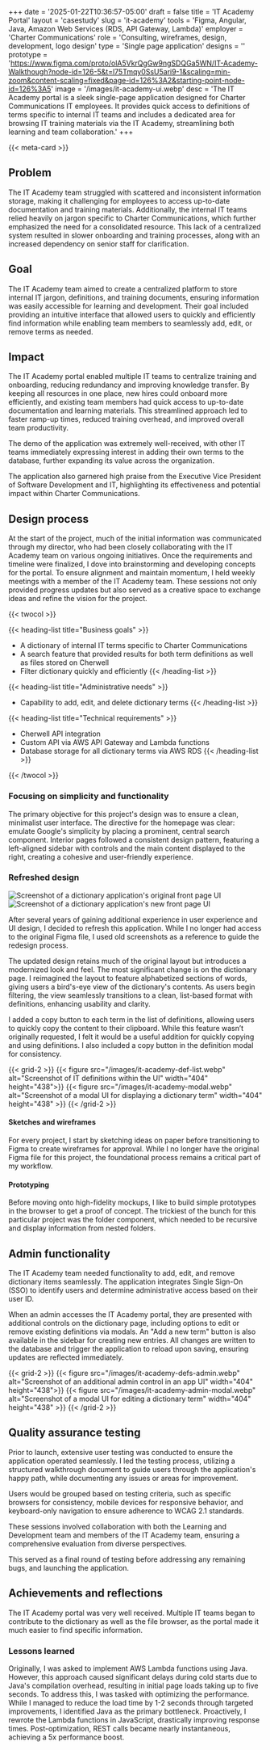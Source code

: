 +++
date = '2025-01-22T10:36:57-05:00'
draft = false
title = 'IT Academy Portal'
layout = 'casestudy'
slug = 'it-academy'
tools = 'Figma, Angular, Java, Amazon Web Services (RDS, API Gateway, Lambda)'
employer = 'Charter Communications'
role = 'Consulting, wireframes, design, development, logo design'
type = 'Single page application'
designs = ''
prototype = 'https://www.figma.com/proto/olA5VkrQgGw9ngSDQGa5WN/IT-Academy-Walkthough?node-id=126-5&t=l75Tmqy0SsU5ari9-1&scaling=min-zoom&content-scaling=fixed&page-id=126%3A2&starting-point-node-id=126%3A5'
image = '/images/it-academy-ui.webp'
desc = 'The IT Academy portal is a sleek single-page application designed for Charter Communications IT employees. It provides quick access to definitions of terms specific to internal IT teams and includes a dedicated area for browsing IT training materials via the IT Academy, streamlining both learning and team collaboration.'
+++

{{< meta-card >}}

## Problem

The IT Academy team struggled with scattered and inconsistent information storage, making it challenging for employees to access up-to-date documentation and training materials. Additionally, the internal IT teams relied heavily on jargon specific to Charter Communications, which further emphasized the need for a consolidated resource. This lack of a centralized system resulted in slower onboarding and training processes, along with an increased dependency on senior staff for clarification.

## Goal

The IT Academy team aimed to create a centralized platform to store internal IT jargon, definitions, and training documents, ensuring information was easily accessible for learning and development. Their goal included providing an intuitive interface that allowed users to quickly and efficiently find information while enabling team members to seamlessly add, edit, or remove terms as needed.

## Impact

The IT Academy portal enabled multiple IT teams to centralize training and onboarding, reducing redundancy and improving knowledge transfer. By keeping all resources in one place, new hires could onboard more efficiently, and existing team members had quick access to up-to-date documentation and learning materials. This streamlined approach led to faster ramp-up times, reduced training overhead, and improved overall team productivity.

The demo of the application was extremely well-received, with other IT teams immediately expressing interest in adding their own terms to the database, further expanding its value across the organization.

The application also garnered high praise from the Executive Vice President of Software Development and IT, highlighting its effectiveness and potential impact within Charter Communications.

## Design process

At the start of the project, much of the initial information was communicated through my director, who had been closely collaborating with the IT Academy team on various ongoing initiatives. Once the requirements and timeline were finalized, I dove into brainstorming and developing concepts for the portal. To ensure alignment and maintain momentum, I held weekly meetings with a member of the IT Academy team. These sessions not only provided progress updates but also served as a creative space to exchange ideas and refine the vision for the project.

{{< twocol >}}

{{< heading-list title="Business goals" >}}

- A dictionary of internal IT terms specific to Charter Communications
- A search feature that provided results for both term definitions as well as files stored on Cherwell
- Filter dictionary quickly and efficiently
  {{< /heading-list >}}

{{< heading-list title="Administrative needs" >}}

- Capability to add, edit, and delete dictionary terms
  {{< /heading-list >}}

{{< heading-list title="Technical requirements" >}}

- Cherwell API integration
- Custom API via AWS API Gateway and Lambda functions
- Database storage for all dictionary terms via AWS RDS
  {{< /heading-list >}}

{{< /twocol >}}

### Focusing on simplicity and functionality

The primary objective for this project's design was to ensure a clean, minimalist user interface. The directive for the homepage was clear: emulate Google's simplicity by placing a prominent, central search component. Interior pages followed a consistent design pattern, featuring a left-aligned sidebar with controls and the main content displayed to the right, creating a cohesive and user-friendly experience.

### Refreshed design

<two-up class="my-two-up radius shadow">
    <img alt="Screenshot of a dictionary application's original front page UI" src="/images/it-academy-og-fp.webp">
    <img alt="Screenshot of a dictionary application's new front page UI" src="/images/it-academy-fp.webp">
</two-up>

After several years of gaining additional experience in user experience and UI design, I decided to refresh this application. While I no longer had access to the original Figma file, I used old screenshots as a reference to guide the redesign process.

The updated design retains much of the original layout but introduces a modernized look and feel. The most significant change is on the dictionary page. I reimagined the layout to feature alphabetized sections of words, giving users a bird's-eye view of the dictionary's contents. As users begin filtering, the view seamlessly transitions to a clean, list-based format with definitions, enhancing usability and clarity.

I added a copy button to each term in the list of definitions, allowing users to quickly copy the content to their clipboard. While this feature wasn’t originally requested, I felt it would be a useful addition for quickly copying and using definitions. I also included a copy button in the definition modal for consistency.

{{< grid-2 >}}
{{< figure src="/images/it-academy-def-list.webp" alt="Screenshot of IT definitions within the UI" width="404" height="438">}}
{{< figure src="/images/it-academy-modal.webp" alt="Screenshot of a modal UI for displaying a dictionary term" width="404" height="438" >}}
{{< /grid-2 >}}

#### Sketches and wireframes

For every project, I start by sketching ideas on paper before transitioning to Figma to create wireframes for approval. While I no longer have the original Figma file for this project, the foundational process remains a critical part of my workflow.

#### Prototyping

Before moving onto high-fidelity mockups, I like to build simple prototypes in the browser to get a proof of concept. The trickiest of the bunch for this particular project was the folder component, which needed to be recursive and display information from nested folders.

## Admin functionality

The IT Academy team needed functionality to add, edit, and remove dictionary items seamlessly. The application integrates Single Sign-On (SSO) to identify users and determine administrative access based on their user ID.

When an admin accesses the IT Academy portal, they are presented with additional controls on the dictionary page, including options to edit or remove existing definitions via modals. An "Add a new term" button is also available in the sidebar for creating new entries. All changes are written to the database and trigger the application to reload upon saving, ensuring updates are reflected immediately.

{{< grid-2 >}}
{{< figure src="/images/it-academy-defs-admin.webp" alt="Screenshot of an additional admin control in an app UI" width="404" height="438">}}
{{< figure src="/images/it-academy-admin-modal.webp" alt="Screenshot of a modal UI for editing a dictionary term" width="404" height="438" >}}
{{< /grid-2 >}}

## Quality assurance testing

Prior to launch, extensive user testing was conducted to ensure the application operated seamlessly. I led the testing process, utilizing a structured walkthrough document to guide users through the application's happy path, while documenting any issues or areas for improvement.

Users would be grouped based on testing criteria, such as specific browsers for consistency, mobile devices for responsive behavior, and keyboard-only navigation to ensure adherence to WCAG 2.1 standards.

These sessions involved collaboration with both the Learning and Development team and members of the IT Academy team, ensuring a comprehensive evaluation from diverse perspectives.

This served as a final round of testing before addressing any remaining bugs, and launching the application.

## Achievements and reflections

The IT Academy portal was very well received. Multiple IT teams began to contribute to the dictionary as well as the file browser, as the portal made it much easier to find specific information.

### Lessons learned

Originally, I was asked to implement AWS Lambda functions using Java. However, this approach caused significant delays during cold starts due to Java's compilation overhead, resulting in initial page loads taking up to five seconds. To address this, I was tasked with optimizing the performance. While I managed to reduce the load time by 1-2 seconds through targeted improvements, I identified Java as the primary bottleneck. Proactively, I rewrote the Lambda functions in JavaScript, drastically improving response times. Post-optimization, REST calls became nearly instantaneous, achieving a 5x performance boost.
